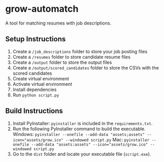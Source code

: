 # grow-automatch

A tool for matching resumes with job descriptions.

## Setup Instructions

1. Create a `/job_descriptions` folder to store your job posting files
2. Create a `/resumes` folder to store candidate resume files
3. Create a `/output` folder to store the output files
4. Create a `/output/scored_candidates` folder to store the CSVs with the scored candidates
5. Create virtual environment
6. Activate virtual environment
7. Install dependencies
8. Run `python script.py`

## Build Instructions

1. Install PyInstaller: `pyinstaller` is included in the `requirements.txt`.
2. Run the following PyInstaller command to build the executable.
   Windows:
   `pyinstaller --onefile --add-data "assets;assets" --icon="assets/grow.ico" --windowed script.py`
   Mac:
   `pyinstaller --onefile --add-data "assets:assets" --icon="assets/grow.ico" --windowed script.py`
3. Go to the `dist` folder and locate your executable file (`script.exe`).
